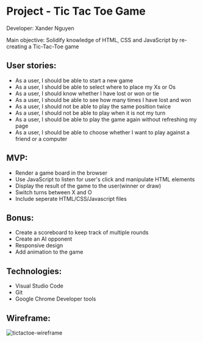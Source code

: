 # Project - Tic Tac Toe Game

Developer: Xander Nguyen

Main objective: Solidify knowledge of HTML, CSS and JavaScript by re-creating a Tic-Tac-Toe game

## User stories:

- As a user, I should be able to start a new game
- As a user, I should be able to select where to place my Xs or Os
- As a user, I should know whether I have lost or won or tie
- As a user, I should be able to see how many times I have lost and won
- As a user, I should not be able to play the same position twice
- As a user, I should not be able to play when it is not my turn
- As a user, I should be able to play the game again without refreshing my page
- As a user, I should be able to choose whether I want to play against a friend or a computer

## MVP:

- Render a game board in the browser
- Use JavaScript to listen for user's click and manipulate HTML elements
- Display the result of the game to the user(winner or draw)
- Switch turns between X and O
- Include seperate HTML/CSS/Javascript files

## Bonus:

- Create a scoreboard to keep track of multiple rounds
- Create an AI opponent
- Responsive design
- Add animation to the game


## Technologies:

- Visual Studio Code
- Git
- Google Chrome Developer tools

## Wireframe:

![tictactoe-wireframe](https://user-images.githubusercontent.com/54870248/144269870-cf9fc63f-b4a5-4b70-bf0d-58f52e5d2774.JPG)

